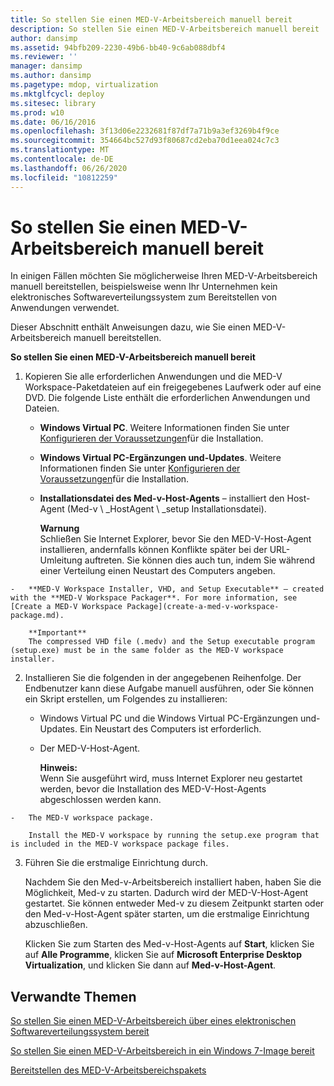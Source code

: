 ```yaml
---
title: So stellen Sie einen MED-V-Arbeitsbereich manuell bereit
description: So stellen Sie einen MED-V-Arbeitsbereich manuell bereit
author: dansimp
ms.assetid: 94bfb209-2230-49b6-bb40-9c6ab088dbf4
ms.reviewer: ''
manager: dansimp
ms.author: dansimp
ms.pagetype: mdop, virtualization
ms.mktglfcycl: deploy
ms.sitesec: library
ms.prod: w10
ms.date: 06/16/2016
ms.openlocfilehash: 3f13d06e2232681f87df7a71b9a3ef3269b4f9ce
ms.sourcegitcommit: 354664bc527d93f80687cd2eba70d1eea024c7c3
ms.translationtype: MT
ms.contentlocale: de-DE
ms.lasthandoff: 06/26/2020
ms.locfileid: "10812259"
---
```

# So stellen Sie einen MED-V-Arbeitsbereich manuell bereit


In einigen Fällen möchten Sie möglicherweise Ihren MED-V-Arbeitsbereich manuell bereitstellen, beispielsweise wenn Ihr Unternehmen kein elektronisches Softwareverteilungssystem zum Bereitstellen von Anwendungen verwendet.

Dieser Abschnitt enthält Anweisungen dazu, wie Sie einen MED-V-Arbeitsbereich manuell bereitstellen.

**So stellen Sie einen MED-V-Arbeitsbereich manuell bereit**

1.  Kopieren Sie alle erforderlichen Anwendungen und die MED-V Workspace-Paketdateien auf ein freigegebenes Laufwerk oder auf eine DVD. Die folgende Liste enthält die erforderlichen Anwendungen und Dateien.

    -   **Windows Virtual PC**. Weitere Informationen finden Sie unter [Konfigurieren der Voraussetzungen](configure-installation-prerequisites.md)für die Installation.

    -   **Windows Virtual PC-Ergänzungen und-Updates**. Weitere Informationen finden Sie unter [Konfigurieren der Voraussetzungen](configure-installation-prerequisites.md)für die Installation.

    -   **Installationsdatei des Med-v-Host-Agents** – installiert den Host-Agent (Med-v \ _HostAgent \ _setup Installationsdatei).

        **Warnung**  
        Schließen Sie Internet Explorer, bevor Sie den MED-V-Host-Agent installieren, andernfalls können Konflikte später bei der URL-Umleitung auftreten. Sie können dies auch tun, indem Sie während einer Verteilung einen Neustart des Computers angeben.



~~~
-   **MED-V Workspace Installer, VHD, and Setup Executable** – created with the **MED-V Workspace Packager**. For more information, see [Create a MED-V Workspace Package](create-a-med-v-workspace-package.md).

    **Important**  
    The compressed VHD file (.medv) and the Setup executable program (setup.exe) must be in the same folder as the MED-V workspace installer.
~~~



2. Installieren Sie die folgenden in der angegebenen Reihenfolge. Der Endbenutzer kann diese Aufgabe manuell ausführen, oder Sie können ein Skript erstellen, um Folgendes zu installieren:

   -   Windows Virtual PC und die Windows Virtual PC-Ergänzungen und-Updates. Ein Neustart des Computers ist erforderlich.

   -   Der MED-V-Host-Agent.

       **Hinweis:**  
       Wenn Sie ausgeführt wird, muss Internet Explorer neu gestartet werden, bevor die Installation des MED-V-Host-Agents abgeschlossen werden kann.



~~~
-   The MED-V workspace package.

    Install the MED-V workspace by running the setup.exe program that is included in the MED-V workspace package files.
~~~

3. Führen Sie die erstmalige Einrichtung durch.

   Nachdem Sie den Med-v-Arbeitsbereich installiert haben, haben Sie die Möglichkeit, Med-v zu starten. Dadurch wird der MED-V-Host-Agent gestartet. Sie können entweder Med-v zu diesem Zeitpunkt starten oder den Med-v-Host-Agent später starten, um die erstmalige Einrichtung abzuschließen.

   Klicken Sie zum Starten des Med-v-Host-Agents auf **Start**, klicken Sie auf **Alle Programme**, klicken Sie auf **Microsoft Enterprise Desktop Virtualization**, und klicken Sie dann auf **Med-v-Host-Agent**.

## Verwandte Themen


[So stellen Sie einen MED-V-Arbeitsbereich über eines elektronischen Softwareverteilungssystem bereit](how-to-deploy-a-med-v-workspace-through-an-electronic-software-distribution-system.md)

[So stellen Sie einen MED-V-Arbeitsbereich in ein Windows 7-Image bereit](how-to-deploy-a-med-v-workspace-in-a-windows-7-image.md)

[Bereitstellen des MED-V-Arbeitsbereichspakets](deploying-the-med-v-workspace-package.md)









